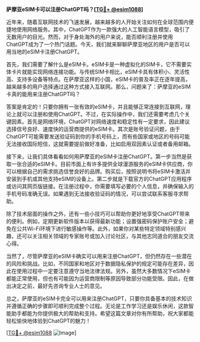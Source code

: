 **萨摩亚eSIM卡可以注册ChatGPT吗？[[TG💪+ @esim1088](https://t.me/s/esim1088)]**

近年来，随着互联网技术的飞速发展，越来越多的人开始关注如何在全球范围内便捷地使用网络服务。其中，ChatGPT作为一款强大的人工智能语言模型，吸引了无数用户的目光。然而，对于身处海外的用户来说，能否顺利注册并使用ChatGPT成为了一个热门话题。今天，我们就来聊聊萨摩亚地区的用户是否可以用当地的eSIM卡注册ChatGPT。

首先，我们需要了解什么是eSIM卡。eSIM卡是一种虚拟化的SIM卡，它不需要实体卡片就能实现网络连接功能。与传统SIM卡相比，eSIM卡具有体积小、灵活性高、支持多设备等特点。在萨摩亚这样的小国，eSIM卡的普及率正在逐年提高，越来越多的用户选择通过这种方式接入互联网。那么，问题来了：萨摩亚的eSIM卡真的能用来注册ChatGPT吗？

答案是肯定的！只要你拥有一张有效的eSIM卡，并且能够正常连接到互联网，理论上就可以注册和使用ChatGPT。不过，在实际操作中，我们还需要考虑几个关键因素。首先是网络环境，ChatGPT对网络速度和稳定性有一定要求，因此建议选择信号良好、速度快的运营商提供的eSIM卡。其次是账号验证问题，由于ChatGPT可能需要发送验证码到你的手机号码上，而有些国家或地区的号码可能无法接收国际短信，这就需要提前做好准备，比如启用双因素认证或者备用邮箱。

接下来，让我们具体看看如何用萨摩亚的eSIM卡注册ChatGPT。第一步当然是获取一张合适的eSIM卡。目前市面上有许多提供全球漫游服务的eSIM卡供应商，你可以根据自己的需求挑选信誉良好的品牌。购买后，按照说明书将eSIM卡激活并安装到手机或其他支持eSIM的设备上。第二步就是下载官方的ChatGPT应用程序或访问其网页版链接。在注册过程中，你需要填写必要的个人信息，并确保输入的手机号码准确无误。如果遇到无法接收验证码的情况，可以尝试联系客服寻求帮助。

除了技术层面的操作之外，还有一些小技巧可以帮助你更好地享受ChatGPT带来的便利。例如，定期更新软件版本以获得最新功能；设置强密码保护账户安全；避免在公共Wi-Fi环境下进行敏感操作等。此外，如果你对某些特定领域特别感兴趣，还可以关注相关领域的专家账号或加入讨论社区，与其他志同道合的朋友交流心得。

当然了，尽管萨摩亚的eSIM卡确实可以用来注册ChatGPT，但仍然存在一些潜在的风险和挑战。比如，不同国家和地区对于数据隐私保护的规定可能存在差异，因此在使用过程中一定要注意遵守当地法律法规。另外，虽然大多数情况下eSIM卡都能正常使用，但也有可能因为运营商限制等原因导致部分功能受限。因此，在做出决定之前，最好先咨询专业人士的意见。

总之，萨摩亚的eSIM卡完全可以用来注册ChatGPT，只要你具备基本的技术知识并遵循正确的步骤即可顺利完成整个过程。无论是工作学习还是娱乐休闲，这款智能助手都能为你提供极大的帮助和支持。希望这篇文章对你有所帮助，祝大家都能轻松愉快地体验到ChatGPT的魅力！

[[TG💪+ @esim1088](https://t.me/s/esim1088) ![Image](https://i.postimg.cc/4NQfJmqS/Snipaste-2025-05-13-00-14-12.png)]
